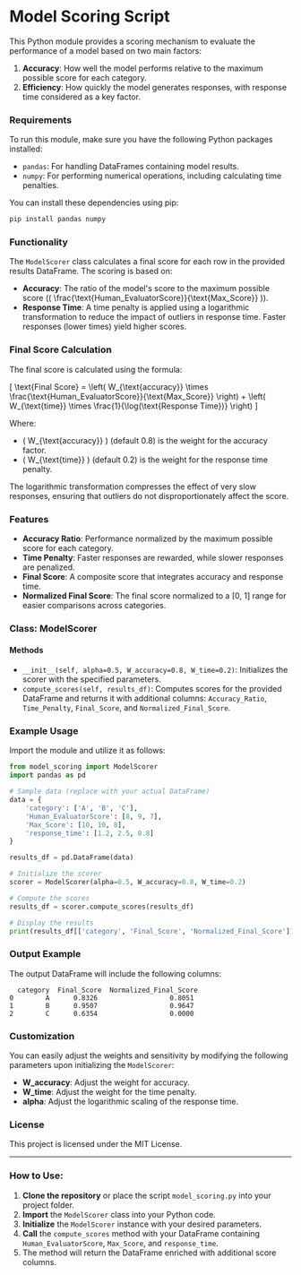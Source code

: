 # Model Scoring Script

This Python module provides a scoring mechanism to evaluate the performance of a model based on two main factors:
1. **Accuracy**: How well the model performs relative to the maximum possible score for each category.
2. **Efficiency**: How quickly the model generates responses, with response time considered as a key factor.

### Requirements

To run this module, make sure you have the following Python packages installed:
- `pandas`: For handling DataFrames containing model results.
- `numpy`: For performing numerical operations, including calculating time penalties.

You can install these dependencies using pip:

```bash
pip install pandas numpy
```

### Functionality

The `ModelScorer` class calculates a final score for each row in the provided results DataFrame. The scoring is based on:

- **Accuracy**: The ratio of the model's score to the maximum possible score (\( \frac{\text{Human_EvaluatorScore}}{\text{Max_Score}} \)).
- **Response Time**: A time penalty is applied using a logarithmic transformation to reduce the impact of outliers in response time. Faster responses (lower times) yield higher scores.

### Final Score Calculation

The final score is calculated using the formula:

\[
\text{Final Score} = \left( W_{\text{accuracy}} \times \frac{\text{Human_EvaluatorScore}}{\text{Max_Score}} \right) + \left( W_{\text{time}} \times \frac{1}{\log(\text{Response Time})} \right)
\]

Where:
- \( W_{\text{accuracy}} \) (default 0.8) is the weight for the accuracy factor.
- \( W_{\text{time}} \) (default 0.2) is the weight for the response time penalty.

The logarithmic transformation compresses the effect of very slow responses, ensuring that outliers do not disproportionately affect the score.

### Features
- **Accuracy Ratio**: Performance normalized by the maximum possible score for each category.
- **Time Penalty**: Faster responses are rewarded, while slower responses are penalized.
- **Final Score**: A composite score that integrates accuracy and response time.
- **Normalized Final Score**: The final score normalized to a [0, 1] range for easier comparisons across categories.

### Class: ModelScorer

#### Methods

- `__init__(self, alpha=0.5, W_accuracy=0.8, W_time=0.2)`: Initializes the scorer with the specified parameters.
- `compute_scores(self, results_df)`: Computes scores for the provided DataFrame and returns it with additional columns: `Accuracy_Ratio`, `Time_Penalty`, `Final_Score`, and `Normalized_Final_Score`.

### Example Usage

Import the module and utilize it as follows:

```python
from model_scoring import ModelScorer
import pandas as pd

# Sample data (replace with your actual DataFrame)
data = {
    'category': ['A', 'B', 'C'],
    'Human_EvaluatorScore': [8, 9, 7],
    'Max_Score': [10, 10, 8],
    'response_time': [1.2, 2.5, 0.8]
}

results_df = pd.DataFrame(data)

# Initialize the scorer
scorer = ModelScorer(alpha=0.5, W_accuracy=0.8, W_time=0.2)

# Compute the scores
results_df = scorer.compute_scores(results_df)

# Display the results
print(results_df[['category', 'Final_Score', 'Normalized_Final_Score']])
```

### Output Example

The output DataFrame will include the following columns:

```
  category  Final_Score  Normalized_Final_Score
0        A      0.8326                  0.8051
1        B      0.9507                  0.9647
2        C      0.6354                  0.0000
```

### Customization

You can easily adjust the weights and sensitivity by modifying the following parameters upon initializing the `ModelScorer`:
- **W_accuracy**: Adjust the weight for accuracy.
- **W_time**: Adjust the weight for the time penalty.
- **alpha**: Adjust the logarithmic scaling of the response time.

### License

This project is licensed under the MIT License.

---

### How to Use:

1. **Clone the repository** or place the script `model_scoring.py` into your project folder.
2. **Import** the `ModelScorer` class into your Python code.
3. **Initialize** the `ModelScorer` instance with your desired parameters.
4. **Call** the `compute_scores` method with your DataFrame containing `Human_EvaluatorScore`, `Max_Score`, and `response_time`.
5. The method will return the DataFrame enriched with additional score columns.